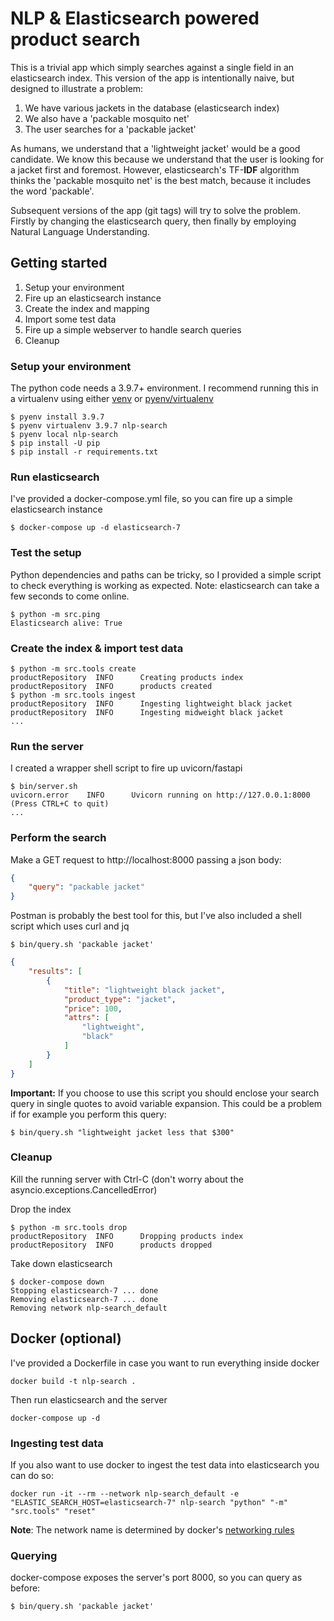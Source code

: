 # NLP & Elasticsearch powered product search

This is a trivial app which simply searches against a single field in an elasticsearch index. This version of the app is
intentionally naive, but designed to illustrate a problem:

1. We have various jackets in the database (elasticsearch index)
2. We also have a 'packable mosquito net'
3. The user searches for a 'packable jacket'

As humans, we understand that a 'lightweight jacket' would be a good candidate. We know this because we understand that
the user is looking for a jacket first and foremost. However, elasticsearch's TF-**IDF** algorithm thinks the 'packable
mosquito net' is the best match, because it includes the word 'packable'.

Subsequent versions of the app (git tags) will try to solve the problem. Firstly by changing the elasticsearch query,
then finally by employing Natural Language Understanding.

## Getting started

1. Setup your environment
2. Fire up an elasticsearch instance
3. Create the index and mapping
4. Import some test data
5. Fire up a simple webserver to handle search queries
6. Cleanup

### Setup your environment

The python code needs a 3.9.7+ environment. I recommend running this in a virtualenv using
either [venv](https://docs.python.org/3/library/venv.html)
or [pyenv/virtualenv](https://github.com/pyenv/pyenv-virtualenv)

```shell
$ pyenv install 3.9.7
$ pyenv virtualenv 3.9.7 nlp-search
$ pyenv local nlp-search 
$ pip install -U pip
$ pip install -r requirements.txt
```

### Run elasticsearch

I've provided a docker-compose.yml file, so you can fire up a simple elasticsearch instance

```shell
$ docker-compose up -d elasticsearch-7
```

### Test the setup

Python dependencies and paths can be tricky, so I provided a simple script to check everything is working as expected.
Note: elasticsearch can take a few seconds to come online.

```shell
$ python -m src.ping
Elasticsearch alive: True
```

### Create the index & import test data

```shell
$ python -m src.tools create
productRepository  INFO      Creating products index
productRepository  INFO      products created
$ python -m src.tools ingest
productRepository  INFO      Ingesting lightweight black jacket
productRepository  INFO      Ingesting midweight black jacket
...
```

### Run the server

I created a wrapper shell script to fire up uvicorn/fastapi

```shell
$ bin/server.sh
uvicorn.error    INFO      Uvicorn running on http://127.0.0.1:8000 (Press CTRL+C to quit)
...
```

### Perform the search

Make a GET request to http://localhost:8000 passing a json body:

```json
{
    "query": "packable jacket"
}
```

Postman is probably the best tool for this, but I've also included a shell script which uses curl and jq

```shell
$ bin/query.sh 'packable jacket'
```

```json
{
    "results": [
        {
            "title": "lightweight black jacket",
            "product_type": "jacket",
            "price": 100,
            "attrs": [
                "lightweight",
                "black"
            ]
        }
    ]
}
```

**Important:** If you choose to use this script you should enclose your search query in single quotes to avoid variable
expansion. This could be a problem if for example you perform this query:

```shell
$ bin/query.sh "lightweight jacket less that $300"
```

### Cleanup

Kill the running server with Ctrl-C (don't worry about the asyncio.exceptions.CancelledError)

Drop the index

```shell
$ python -m src.tools drop
productRepository  INFO      Dropping products index
productRepository  INFO      products dropped
```

Take down elasticsearch

```shell
$ docker-compose down
Stopping elasticsearch-7 ... done
Removing elasticsearch-7 ... done
Removing network nlp-search_default
```

## Docker (optional)

I've provided a Dockerfile in case you want to run everything inside docker

```shell
docker build -t nlp-search .
```

Then run elasticsearch and the server

```shell
docker-compose up -d
```

### Ingesting test data

If you also want to use docker to ingest the test data into elasticsearch you can do so:

```shell
docker run -it --rm --network nlp-search_default -e "ELASTIC_SEARCH_HOST=elasticsearch-7" nlp-search "python" "-m" "src.tools" "reset"
```

**Note**: The network name is determined by docker's [networking rules](https://docs.docker.com/compose/networking/)

### Querying

docker-compose exposes the server's port 8000, so you can query as before:

```shell
$ bin/query.sh 'packable jacket'
```